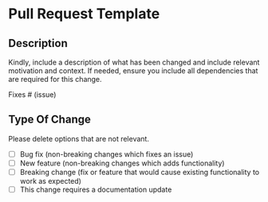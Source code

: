 # Pull Request Template

## Description

Kindly, include a description of what has been changed and include relevant motivation and context.
If needed, ensure you include all dependencies that are required for this change.

Fixes # (issue)

## Type Of Change

Please delete options that are not relevant.

- [ ] Bug fix (non-breaking changes which fixes an issue)
- [ ] New feature (non-breaking changes which adds functionality)
- [ ] Breaking change (fix or feature that would cause existing functionality to work as expected)
- [ ] This change requires a documentation update
